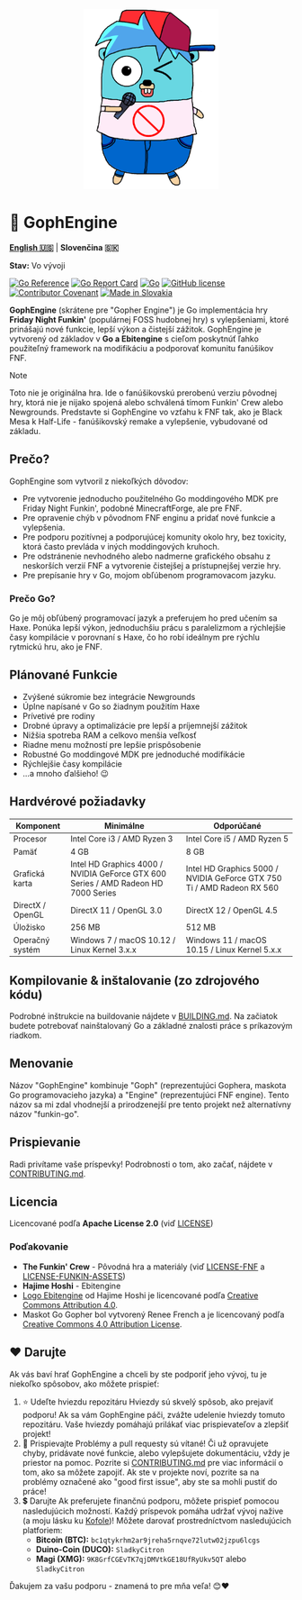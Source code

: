 <p align="center">
    <img src="https://github.com/MatusOllah/gophengine/blob/main/docs/gopher_boyfriend.png" alt="GophEngine logo" width="240" height="320">
</p>

# 🎤 GophEngine

**[English 🇺🇸](../README.md)** | **Slovenčina 🇸🇰**

**Stav:** Vo vývoji

[![Go Reference](https://pkg.go.dev/badge/github.com/MatusOllah/gophengine.svg)](https://pkg.go.dev/github.com/MatusOllah/gophengine) [![Go Report Card](https://goreportcard.com/badge/github.com/MatusOllah/gophengine)](https://goreportcard.com/report/github.com/MatusOllah/gophengine) [![Go](https://github.com/MatusOllah/gophengine/actions/workflows/go.yml/badge.svg)](https://github.com/MatusOllah/gophengine/actions/workflows/go.yml) [![GitHub license](https://img.shields.io/github/license/MatusOllah/gophengine)](LICENSE) [![Contributor Covenant](https://img.shields.io/badge/Contributor%20Covenant-2.1-4baaaa.svg)](CODE_OF_CONDUCT.md) [![Made in Slovakia](https://raw.githubusercontent.com/pedromxavier/flag-badges/refs/heads/main/badges/SK.svg)](https://www.youtube.com/watch?v=UqXJ0ktrmh0)

**GophEngine** (skrátene pre "Gopher Engine") je Go implementácia hry **Friday Night Funkin'** (populárnej FOSS hudobnej hry) s vylepšeniami, ktoré prinášajú nové funkcie, lepší výkon a čistejší zážitok. GophEngine je vytvorený od základov v **Go a Ebitengine** s cieľom poskytnúť ľahko použiteľný framework na modifikáciu a podporovať komunitu fanúšikov FNF.

> [!NOTE]
> Toto nie je originálna hra. Ide o fanúšikovskú prerobenú verziu pôvodnej hry, ktorá nie je nijako spojená alebo schválená tímom Funkin' Crew alebo Newgrounds.
> Predstavte si GophEngine vo vzťahu k FNF tak, ako je Black Mesa k Half-Life - fanúšikovský remake a vylepšenie, vybudované od základu.

## Prečo?

GophEngine som vytvoril z niekoľkých dôvodov:

* Pre vytvorenie jednoducho použitelného Go moddingového MDK pre Friday Night Funkin', podobné MinecraftForge, ale pre FNF.
* Pre opravenie chýb v pôvodnom FNF enginu a pridať nové funkcie a vylepšenia.
* Pre podporu pozitívnej a podporujúcej komunity okolo hry, bez toxicity, ktorá často prevláda v iných moddingových kruhoch.
* Pre odstránenie nevhodného alebo nadmerne grafického obsahu z neskorších verzií FNF a vytvorenie čistejšej a prístupnejšej verzie hry.
* Pre prepísanie hry v Go, mojom obľúbenom programovacom jazyku.

### Prečo Go?

Go je môj obľúbený programovací jazyk a preferujem ho pred učením sa Haxe.
Ponúka lepší výkon, jednoduchšiu prácu s paralelizmom a rýchlejšie časy kompilácie v porovnaní s Haxe, čo ho robí ideálnym pre rýchlu rytmickú hru, ako je FNF.

## Plánované Funkcie

* Zvýšené súkromie bez integrácie Newgrounds
* Úplne napísané v Go so žiadnym použitím Haxe
* Prívetivé pre rodiny
* Drobné úpravy a optimalizácie pre lepší a príjemnejší zážitok
* Nižšia spotreba RAM a celkovo menšia veľkosť
* Riadne menu možností pre lepšie prispôsobenie
* Robustné Go moddingové MDK pre jednoduché modifikácie
* Rýchlejšie časy kompilácie
* ...a mnoho ďalšieho! 😉

## Hardvérové požiadavky

| Komponent        | Minimálne                                                                          | Odporúčané                                                             |
|------------------|------------------------------------------------------------------------------------|------------------------------------------------------------------------|
| Procesor         | Intel Core i3 / AMD Ryzen 3                                                        | Intel Core i5 / AMD Ryzen 5                                            |
| Pamäť            | 4 GB                                                                               | 8 GB                                                                   |
| Grafická karta   | Intel HD Graphics 4000 / NVIDIA GeForce GTX 600 Series / AMD Radeon HD 7000 Series | Intel HD Graphics 5000 / NVIDIA GeForce GTX 750 Ti / AMD Radeon RX 560 |
| DirectX / OpenGL | DirectX 11 / OpenGL 3.0                                                            | DirectX 12 / OpenGL 4.5                                                |
| Úložisko         | 256 MB                                                                             | 512 MB                                                                 |
| Operačný systém  | Windows 7 / macOS 10.12 / Linux Kernel 3.x.x                                       | Windows 11 / macOS 10.15 / Linux Kernel 5.x.x                          |

## Kompilovanie & inštalovanie (zo zdrojového kódu)

Podrobné inštrukcie na buildovanie nájdete v [BUILDING.md](BUILDING.md).
Na začiatok budete potrebovať nainštalovaný Go a základné znalosti práce s príkazovým riadkom.

## Menovanie

Názov "GophEngine" kombinuje "Goph" (reprezentujúci Gophera, maskota Go programovacieho jazyka) a "Engine" (reprezentujúci FNF engine).
Tento názov sa mi zdal vhodnejší a prirodzenejší pre tento projekt než alternatívny názov "funkin-go".

## Prispievanie

Radi privítame vaše príspevky! Podrobnosti o tom, ako začať, nájdete v [CONTRIBUTING.md](CONTRIBUTING.md).

## Licencia

Licencované podľa **Apache License 2.0** (viď [LICENSE](LICENSE))

### Poďakovanie

* **The Funkin' Crew** - Pôvodná hra a materiály (viď [LICENSE-FNF](LICENSE-FNF) a [LICENSE-FUNKIN-ASSETS](LICENSE-FUNKIN-ASSETS))
* **Hajime Hoshi** - Ebitengine
* [Logo Ebitengine](https://ebitengine.org/images/logo.png) od Hajime Hoshi je licencované podľa [Creative Commons Attribution 4.0](https://creativecommons.org/licenses/by/4.0/).
* Maskot Go Gopher bol vytvorený Renee French a je licencovaný podľa [Creative Commons 4.0 Attribution License](https://creativecommons.org/licenses/by/4.0/).

## ❤️ Darujte

Ak vás baví hrať GophEngine a chceli by ste podporiť jeho vývoj, tu je niekoľko spôsobov, ako môžete prispieť:

1. ⭐ Udeľte hviezdu repozitáru
    Hviezdy sú skvelý spôsob, ako prejaviť podporu! Ak sa vám GophEngine páči, zvážte udelenie hviezdy tomuto repozitáru. Vaše hviezdy pomáhajú prilákať viac prispievateľov a zlepšiť projekt!
2. 🤝 Prispievajte
    Problémy a pull requesty sú vítané! Či už opravujete chyby, pridávate nové funkcie, alebo vylepšujete dokumentáciu, vždy je priestor na pomoc. Pozrite si [CONTRIBUTING.md](CONTRIBUTING.md) pre viac informácií o tom, ako sa môžete zapojiť. Ak ste v projekte noví, pozrite sa na problémy označené ako "good first issue", aby ste sa mohli pustiť do práce!
3. 💲 Darujte
    Ak preferujete finančnú podporu, môžete prispieť pomocou nasledujúcich možností. Každý príspevok pomáha udržať vývoj nažive (a moju lásku ku [Kofole](https://kofola.sk))!
    Môžete darovať prostredníctvom nasledujúcich platforiem:
    * **Bitcoin (BTC):** `bc1qtykrhm2ar9jreha5rnqve72lutw02jzpu6lcgs`
    * **Duino-Coin (DUCO):** `SladkyCitron`
    * **Magi (XMG):** `9K8GrfCGEvTK7qjDMVtkGE18UfRyUkv5QT` alebo `SladkyCitron`

Ďakujem za vašu podporu - znamená to pre mňa veľa! 😊❤️
